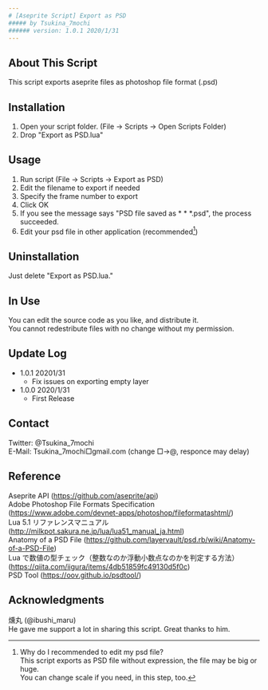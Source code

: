 ```yaml
---
# [Aseprite Script] Export as PSD
##### by Tsukina_7mochi
###### version: 1.0.1 2020/1/31
---
```


## About This Script
 This script exports aseprite files as photoshop file format (.psd)

## Installation
 1. Open your script folder.
   (File -> Scripts -> Open Scripts Folder)
 2. Drop "Export as PSD.lua"

## Usage
 1. Run script
   (File -> Scripts -> Export as PSD)
 2. Edit the filename to export if needed
 3. Specify the frame number to export
 4. Click OK
 5. If you see the message says "PSD file saved as * * *.psd", the process succeeded.
 6. Edit your psd file in other application (recommended[^1])
   
[^1]: Why do I recommended to edit my psd file?  
This script exports as PSD file without expression, the file may be big or huge.  
You can change scale if you need, in this step, too.

## Uninstallation
 Just delete "Export as PSD.lua."

## In Use
You can edit the source code as you like, and distribute it.  
You cannot redestribute files with no change without my permission.

## Update Log
- 1.0.1 20201/31  
  - Fix issues on exporting empty layer
- 1.0.0 2020/1/31  
  - First Release

## Contact
Twitter: @Tsukina_7mochi  
E-Mail: Tsukina_7mochi□gmail.com (change □→@, responce may delay)

## Reference
Aseprite API (https://github.com/aseprite/api)  
Adobe Photoshop File Formats Specification (https://www.adobe.com/devnet-apps/photoshop/fileformatashtml/)  
Lua 5.1 リファレンスマニュアル (http://milkpot.sakura.ne.jp/lua/lua51_manual_ja.html)  
Anatomy of a PSD File (https://github.com/layervault/psd.rb/wiki/Anatomy-of-a-PSD-File)  
Lua で数値の型チェック（整数なのか浮動小数点なのかを判定する方法） (https://qiita.com/iigura/items/4db51859fc49130d5f0c)  
PSD Tool (https://oov.github.io/psdtool/)

## Acknowledgments
燻丸 (@ibushi_maru)  
  He gave me support a lot in sharing this script. Great thanks to him.
